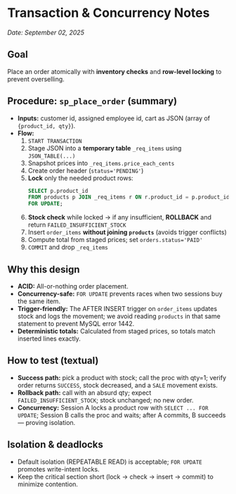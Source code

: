 # Transaction & Concurrency Notes
_Date: September 02, 2025_

## Goal
Place an order atomically with **inventory checks** and **row-level locking** to prevent overselling.

## Procedure: `sp_place_order` (summary)
- **Inputs:** customer id, assigned employee id, cart as JSON (array of `{product_id, qty}`).  
- **Flow:**
  1. `START TRANSACTION`
  2. Stage JSON into a **temporary table** `_req_items` using `JSON_TABLE(...)`
  3. Snapshot prices into `_req_items.price_each_cents`
  4. Create order header (`status='PENDING'`)
  5. **Lock** only the needed product rows:  
     ```sql
     SELECT p.product_id
     FROM products p JOIN _req_items r ON r.product_id = p.product_id
     FOR UPDATE;
     ```
  6. **Stock check** while locked → if any insufficient, **ROLLBACK** and return `FAILED_INSUFFICIENT_STOCK`
  7. Insert `order_items` **without joining `products`** (avoids trigger conflicts)
  8. Compute total from staged prices; set `orders.status='PAID'`
  9. `COMMIT` and drop `_req_items`

## Why this design
- **ACID:** All-or-nothing order placement.  
- **Concurrency-safe:** `FOR UPDATE` prevents races when two sessions buy the same item.  
- **Trigger-friendly:** The AFTER INSERT trigger on `order_items` updates stock and logs the movement; we avoid reading `products` in that same statement to prevent MySQL error 1442.  
- **Deterministic totals:** Calculated from staged prices, so totals match inserted lines exactly.

## How to test (textual)
- **Success path:** pick a product with stock; call the proc with qty=1; verify order returns `SUCCESS`, stock decreased, and a `SALE` movement exists.  
- **Rollback path:** call with an absurd qty; expect `FAILED_INSUFFICIENT_STOCK`; stock unchanged; no new order.  
- **Concurrency:** Session A locks a product row with `SELECT ... FOR UPDATE`; Session B calls the proc and waits; after A commits, B succeeds — proving isolation.

## Isolation & deadlocks
- Default isolation (REPEATABLE READ) is acceptable; `FOR UPDATE` promotes write-intent locks.  
- Keep the critical section short (lock → check → insert → commit) to minimize contention.
